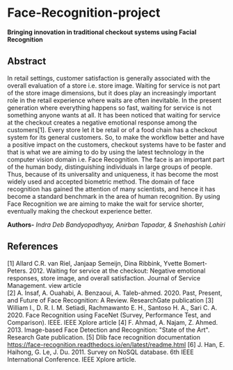 # Face-Recognition-project
**Bringing innovation in traditional checkout systems using Facial Recognition**

## Abstract
In retail settings, customer satisfaction is generally associated with the overall evaluation of a store i.e. store image. Waiting for service is not part of the store image dimensions, but it does play an increasingly important role in the retail experience where waits are often inevitable. In the present generation where everything happens so fast, waiting for service is not something anyone wants at all.  It has been noticed that waiting for service at the checkout creates a negative emotional response among the customers[1]. Every store let it be retail or of a food chain has a checkout system for its general customers. So, to make the workflow better and have a positive impact on the customers, checkout systems have to be faster and that is what we are aiming to do by using the latest technology in the computer vision domain i.e. Face Recognition.
The face is an important part of the human body, distinguishing individuals in large groups of people. Thus, because of its universality and uniqueness, it has become the most widely used and accepted biometric method. The domain of face recognition has gained the attention of many scientists, and hence it has become a standard benchmark in the area of human recognition. By using Face Recognition we are aiming to make the wait for service shorter, eventually making the checkout experience better. 

**Authors-** *Indra Deb Bandyopadhyay, Anirban Tapadar, & Snehashish Lahiri*


## References
[1] Allard C.R. van Riel, Janjaap Semeijn, Dina Ribbink, Yvette Bomert‐Peters. 2012. Waiting for service at the checkout: Negative emotional responses, store image, and overall satisfaction. Journal of Service Management. view article   
[2] A. Insaf, A. Ouahabi, A. Benzaoui, A. Taleb-ahmed. 2020. Past, Present, and Future of Face Recognition: A Review. ResearchGate publication 
[3] William I., D. R. I. M. Setiadi, Rachmawanto E. H., Santoso H. A., Sari C. A. 2020. Face Recognition using FaceNet (Survey, Performance Test, and Comparison). IEEE. IEEE Xplore article
[4] F. Ahmad, A. Najam, Z. Ahmed. 2013. Image-based Face Detection and Recognition: "State of the Art". Research Gate publication.
[5] Dlib face recognition documentation https://face-recognition.readthedocs.io/en/latest/readme.html
[6] J. Han, E. Haihong, G. Le, J. Du. 2011. Survey on NoSQL database. 6th IEEE International Conference. IEEE Xplore article. 
